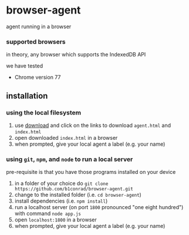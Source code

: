 # browser-agent
agent running in a browser

### supported browsers

in theory, any browser which supports the IndexedDB API

we have tested

- Chrome version 77

## installation

### using the local filesystem

1. use [download](https://b1conrad.github.io/browser-agent/download.html) and click on the links to download `agent.html` and `index.html`
1. open downloaded `index.html` in a browser
1. when prompted, give your local agent a label (e.g. your name)

### using `git`, `npm`, and `node` to run a local server

pre-requisite is that you have those programs installed on your device

1. in a folder of your choice do `git clone https://github.com/b1conrad/browser-agent.git`
1. change to the installed folder (i.e. `cd browser-agent`)
1. install dependencies (i.e. `npm install`)
1. run a localhost server (on port `1800` pronounced "one eight hundred") with command `node app.js`
1. open `localhost:1800` in a browser
1. when prompted, give your local agent a label (e.g. your name)

